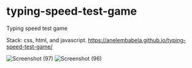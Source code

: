 # typing-speed-test-game
Typing speed test game


Stack: css, html, and javascript.
https://anelembabela.github.io/typing-speed-test-game/


![Screenshot (97)](https://user-images.githubusercontent.com/8805744/183294859-b2f64f9d-6475-411a-85c0-e7f576ddbbdd.png)
![Screenshot (96)](https://user-images.githubusercontent.com/8805744/183294861-d1797c68-ac82-4af4-92c2-9d5f30710a3b.png)
